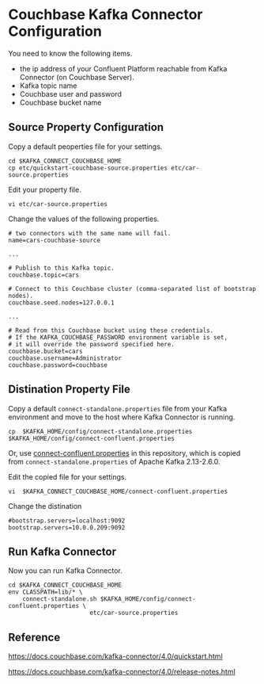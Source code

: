 # Couchbase Kafka Connector Configuration

You need to know the following items. 

- the ip address of your Confluent Platform reachable from Kafka Connector (on Couchbase Server).
- Kafka topic name
- Couchbase user and password
- Couchbase bucket name

## Source Property Configuration
Copy a default peoperties file for your settings.

```
cd $KAFKA_CONNECT_COUCHBASE_HOME
cp etc/quickstart-couchbase-source.properties etc/car-source.properties
```
Edit your property file.

```
vi etc/car-source.properties
```
Change the values of the following properties.
```
# two connectors with the same name will fail.
name=cars-couchbase-source

...

# Publish to this Kafka topic.
couchbase.topic=cars

# Connect to this Couchbase cluster (comma-separated list of bootstrap nodes).
couchbase.seed.nodes=127.0.0.1

...

# Read from this Couchbase bucket using these credentials.
# If the KAFKA_COUCHBASE_PASSWORD environment variable is set,
# it will override the password specified here.
couchbase.bucket=cars
couchbase.username=Administrator
couchbase.password=couchbase
```

## Distination Property File

Copy a default `connect-standalone.properties` file from your Kafka environment and move to the host where Kafka Connector is running.

```
cp  $KAFKA_HOME/config/connect-standalone.properties $KAFKA_HOME/config/connect-confluent.properties
```

Or, use [connect-confluent.properties](./config/connect-confluent.properties) in this repository, which is copied from `connect-standalone.properties` of Apache Kafka 2.13-2.6.0.

Edit the copied file for your settings.

```
vi  $KAFKA_CONNECT_COUCHBASE_HOME/connect-confluent.properties
```
Change the distination
```
#bootstrap.servers=localhost:9092
bootstrap.servers=10.0.0.209:9092
```

## Run Kafka Connector
Now you can run Kafka Connector.
```
cd $KAFKA_CONNECT_COUCHBASE_HOME
env CLASSPATH=lib/* \
    connect-standalone.sh $KAFKA_HOME/config/connect-confluent.properties \
                       etc/car-source.properties
```                       

## Reference

https://docs.couchbase.com/kafka-connector/4.0/quickstart.html

https://docs.couchbase.com/kafka-connector/4.0/release-notes.html
